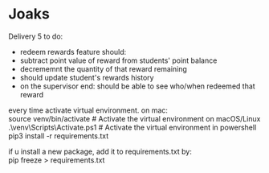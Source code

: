 # Joaks

Delivery 5 to do:  
- redeem rewards feature should:
- subtract point value of reward from students' point balance
- decrememnt the quantity of that reward remaining
- should update student's rewards history
- on the supervisor end: should be able to see who/when redeemed that reward 


every time activate virtual environment. on mac:  
source venv/bin/activate  # Activate the virtual environment on macOS/Linux
.\venv\Scripts\Activate.ps1  # Activate the virtual environment in powershell  
pip3 install -r requirements.txt

if u install a new package, add it to requirements.txt by:  
pip freeze > requirements.txt


